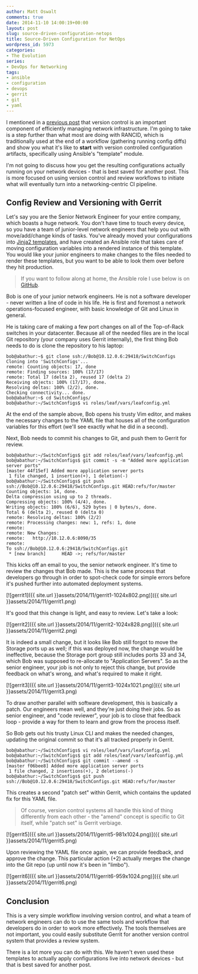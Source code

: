 ```yaml
---
author: Matt Oswalt
comments: true
date: 2014-11-10 14:00:19+00:00
layout: post
slug: source-driven-configuration-netops
title: Source-Driven Configuration for NetOps
wordpress_id: 5973
categories:
- The Evolution
series:
- DevOps for Networking
tags:
- ansible
- configuration
- devops
- gerrit
- git
- yaml
---
```


I mentioned in a [previous post](http://keepingitclassless.net/2014/10/five-dev-tools-network-engineers/) that version control is an important component of efficiently managing network infrastructure. I'm going to take is a step further than what most are doing with RANCID, which is traditionally used at the end of a workflow (gathering running config diffs) and show you what it's like to **start** with version controlled configuration artifacts, specifically using Ansible's "template" module.

I'm not going to discuss how you get the resulting configurations actually running on your network devices - that is best saved for another post. This is more focused on using version control and review workflows to initiate what will eventually turn into a networking-centric CI pipeline.

## Config Review and Versioning with Gerrit

Let's say you are the Senior Network Engineer for your entire company, which boasts a huge network. You don't have time to touch every device, so you have a team of junior-level network engineers that help you out with move/add/change kinds of tasks. You've already moved your configurations into [Jinja2 templates](http://keepingitclassless.net/2014/03/network-config-templates-jinja2/), and have created an Ansible role that takes care of moving configuration variables into a rendered instance of this template. You would like your junior engineers to make changes to the files needed to render these templates, but you want to be able to look them over before they hit production.

> If you want to follow along at home, the Ansible role I use below is on [GitHub](https://github.com/Mierdin/ansible-switchconfig).

Bob is one of your junior network engineers. He is not a software developer - never written a line of code in his life. He is first and foremost a network operations-focused engineer, with basic knowledge of Git and Linux in general.

He is taking care of making a few port changes on all of the Top-of-Rack switches in your datacenter. Because all of the needed files are in the local Git repository (your company uses Gerrit internally), the first thing Bob needs to do is clone the repository to his laptop:
    
    bob@abathur:~$ git clone ssh://Bob@10.12.0.6:29418/SwitchConfigs
    Cloning into 'SwitchConfigs'...
    remote: Counting objects: 17, done
    remote: Finding sources: 100% (17/17)
    remote: Total 17 (delta 2), reused 17 (delta 2)
    Receiving objects: 100% (17/17), done.
    Resolving deltas: 100% (2/2), done.
    Checking connectivity... done.
    bob@abathur:~$ cd SwitchConfigs/
    bob@abathur:~/SwitchConfigs$ vi roles/leaf/vars/leafconfig.yml
    
At the end of the sample above, Bob opens his trusty Vim editor, and makes the necessary changes to the YAML file that houses all of the configuration variables for this effort (we'll see exactly what he did in a second).

Next, Bob needs to commit his changes to Git, and push them to Gerrit for review.
    
    bob@abathur:~/SwitchConfigs$ git add roles/leaf/vars/leafconfig.yml
    bob@abathur:~/SwitchConfigs$ git commit -s -m "Added more application server ports"
    [master 44f15ef] Added more application server ports
     1 file changed, 1 insertion(+), 1 deletion(-)
    bob@abathur:~/SwitchConfigs$ git push ssh://Bob@10.12.0.6:29418/SwitchConfigs.git HEAD:refs/for/master
    Counting objects: 14, done.
    Delta compression using up to 2 threads.
    Compressing objects: 100% (4/4), done.
    Writing objects: 100% (6/6), 529 bytes | 0 bytes/s, done.
    Total 6 (delta 2), reused 0 (delta 0)
    remote: Resolving deltas: 100% (2/2)
    remote: Processing changes: new: 1, refs: 1, done
    remote:
    remote: New Changes:
    remote:   http://10.12.0.6:8090/35
    remote:
    To ssh://Bob@10.12.0.6:29418/SwitchConfigs.git
     * [new branch]      HEAD ->; refs/for/master

This kicks off an email to you, the senior network engineer. It's time to review the changes that Bob made. This is the same process that developers go through in order to spot-check code for simple errors before it's pushed further into automated deployment systems.

[![gerrit1]({{ site.url }}assets/2014/11/gerrit1-1024x802.png)]({{ site.url }}assets/2014/11/gerrit1.png)

It's good that this change is light, and easy to review. Let's take a look:

[![gerrit2]({{ site.url }}assets/2014/11/gerrit2-1024x828.png)]({{ site.url }}assets/2014/11/gerrit2.png)

It is indeed a small change, but it looks like Bob still forgot to move the Storage ports up as well; if this was deployed now, the change would be ineffective, because the Storage port group still includes ports 33 and 34, which Bob was supposed to re-allocate to "Application Servers". So as the senior engineer, your job is not only to reject this change, but provide feedback on what's wrong, and what's required to make it right.

[![gerrit3]({{ site.url }}assets/2014/11/gerrit3-1024x1021.png)]({{ site.url }}assets/2014/11/gerrit3.png)

To draw another parallel with software development, this is basically a patch. Our engineers mean well, and they're just doing their jobs. So as senior engineer, and "code reviewer", your job is to close that feedback loop - provide a way for them to learn and grow from the process itself.

So Bob gets out his trusty Linux CLI and makes the needed changes, updating the original commit so that it's all tracked properly in Gerrit.
    
    bob@abathur:~/SwitchConfigs$ vi roles/leaf/vars/leafconfig.yml
    bob@abathur:~/SwitchConfigs$ git add roles/leaf/vars/leafconfig.yml
    bob@abathur:~/SwitchConfigs$ git commit --amend -s
    [master f06bee8] Added more application server ports
     1 file changed, 2 insertions(+), 2 deletions(-)
    bob@abathur:~/SwitchConfigs$ git push ssh://Bob@10.12.0.6:29418/SwitchConfigs.git HEAD:refs/for/master

This creates a second "patch set" within Gerrit, which contains the updated fix for this YAML file.

> Of course, version control systems all handle this kind of thing differently from each other - the "amend" concept is specific to Git itself, while "patch set" is Gerrit verbiage.

[![gerrit5]({{ site.url }}assets/2014/11/gerrit5-981x1024.png)]({{ site.url }}assets/2014/11/gerrit5.png)

Upon reviewing the YAML file once again, we can provide feedback, and approve the change. This particular action (+2) actually merges the change into the Git repo (up until now it's been in "limbo").

[![gerrit6]({{ site.url }}assets/2014/11/gerrit6-959x1024.png)]({{ site.url }}assets/2014/11/gerrit6.png)

## Conclusion

This is a very simple workflow involving version control, and what a team of network engineers can do to use the same tools and workflow that developers do in order to work more effectively. The tools themselves are not important, you could easily substitute Gerrit for another version control system that provides a review system.

There is a lot more you can do with this. We haven't even used these templates to actually apply configurations live into network devices - but that is best saved for another post.
